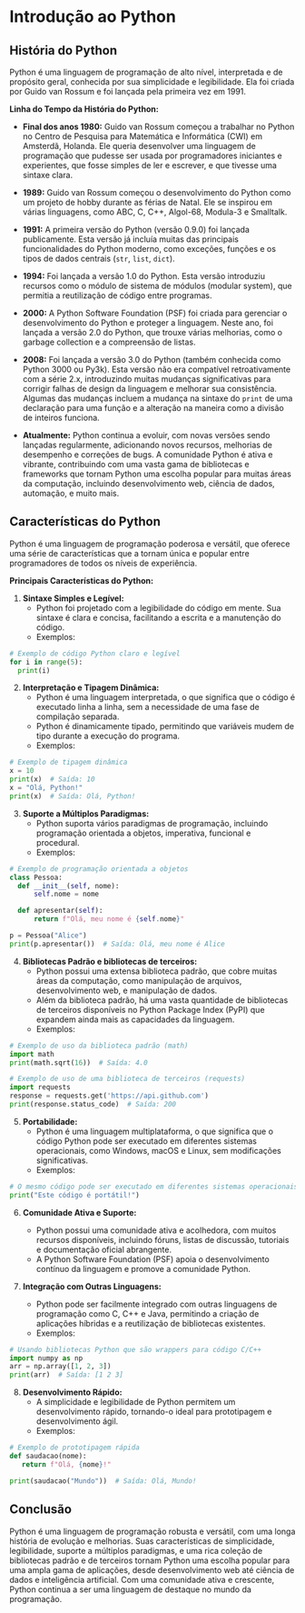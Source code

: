 # Introdução ao Python

## História do Python

Python é uma linguagem de programação de alto nível, interpretada e de propósito geral, conhecida por sua simplicidade e legibilidade. Ela foi criada por Guido van Rossum e foi lançada pela primeira vez em 1991.

**Linha do Tempo da História do Python:**

- **Final dos anos 1980:** Guido van Rossum começou a trabalhar no Python no Centro de Pesquisa para Matemática e Informática (CWI) em Amsterdã, Holanda. Ele queria desenvolver uma linguagem de programação que pudesse ser usada por programadores iniciantes e experientes, que fosse simples de ler e escrever, e que tivesse uma sintaxe clara.

- **1989:** Guido van Rossum começou o desenvolvimento do Python como um projeto de hobby durante as férias de Natal. Ele se inspirou em várias linguagens, como ABC, C, C++, Algol-68, Modula-3 e Smalltalk.

- **1991:** A primeira versão do Python (versão 0.9.0) foi lançada publicamente. Esta versão já incluía muitas das principais funcionalidades do Python moderno, como exceções, funções e os tipos de dados centrais (`str`, `list`, `dict`).

- **1994:** Foi lançada a versão 1.0 do Python. Esta versão introduziu recursos como o módulo de sistema de módulos (modular system), que permitia a reutilização de código entre programas.

- **2000:** A Python Software Foundation (PSF) foi criada para gerenciar o desenvolvimento do Python e proteger a linguagem. Neste ano, foi lançada a versão 2.0 do Python, que trouxe várias melhorias, como o garbage collection e a compreensão de listas.

- **2008:** Foi lançada a versão 3.0 do Python (também conhecida como Python 3000 ou Py3k). Esta versão não era compatível retroativamente com a série 2.x, introduzindo muitas mudanças significativas para corrigir falhas de design da linguagem e melhorar sua consistência. Algumas das mudanças incluem a mudança na sintaxe do `print` de uma declaração para uma função e a alteração na maneira como a divisão de inteiros funciona.

- **Atualmente:** Python continua a evoluir, com novas versões sendo lançadas regularmente, adicionando novos recursos, melhorias de desempenho e correções de bugs. A comunidade Python é ativa e vibrante, contribuindo com uma vasta gama de bibliotecas e frameworks que tornam Python uma escolha popular para muitas áreas da computação, incluindo desenvolvimento web, ciência de dados, automação, e muito mais.

## Características do Python

Python é uma linguagem de programação poderosa e versátil, que oferece uma série de características que a tornam única e popular entre programadores de todos os níveis de experiência.

**Principais Características do Python:**

1. **Sintaxe Simples e Legível:**
   - Python foi projetado com a legibilidade do código em mente. Sua sintaxe é clara e concisa, facilitando a escrita e a manutenção do código.
   - Exemplos:
```python
# Exemplo de código Python claro e legível
for i in range(5):
  print(i)
```

2. **Interpretação e Tipagem Dinâmica:**
   - Python é uma linguagem interpretada, o que significa que o código é executado linha a linha, sem a necessidade de uma fase de compilação separada.
   - Python é dinamicamente tipado, permitindo que variáveis mudem de tipo durante a execução do programa.
   - Exemplos:
```python
# Exemplo de tipagem dinâmica
x = 10
print(x)  # Saída: 10
x = "Olá, Python!"
print(x)  # Saída: Olá, Python!
```

3. **Suporte a Múltiplos Paradigmas:**
   - Python suporta vários paradigmas de programação, incluindo programação orientada a objetos, imperativa, funcional e procedural.
   - Exemplos:
```python
# Exemplo de programação orientada a objetos
class Pessoa:
  def __init__(self, nome):
      self.nome = nome

  def apresentar(self):
      return f"Olá, meu nome é {self.nome}"

p = Pessoa("Alice")
print(p.apresentar())  # Saída: Olá, meu nome é Alice
```

4. **Bibliotecas Padrão e bibliotecas de terceiros:**
   - Python possui uma extensa biblioteca padrão, que cobre muitas áreas da computação, como manipulação de arquivos, desenvolvimento web, e manipulação de dados.
   - Além da biblioteca padrão, há uma vasta quantidade de bibliotecas de terceiros disponíveis no Python Package Index (PyPI) que expandem ainda mais as capacidades da linguagem.
   - Exemplos:
```python
# Exemplo de uso da biblioteca padrão (math)
import math
print(math.sqrt(16))  # Saída: 4.0

# Exemplo de uso de uma biblioteca de terceiros (requests)
import requests
response = requests.get('https://api.github.com')
print(response.status_code)  # Saída: 200
```

5. **Portabilidade:**
   - Python é uma linguagem multiplataforma, o que significa que o código Python pode ser executado em diferentes sistemas operacionais, como Windows, macOS e Linux, sem modificações significativas.
   - Exemplos:
```python
# O mesmo código pode ser executado em diferentes sistemas operacionais
print("Este código é portátil!")
```

6. **Comunidade Ativa e Suporte:**
   - Python possui uma comunidade ativa e acolhedora, com muitos recursos disponíveis, incluindo fóruns, listas de discussão, tutoriais e documentação oficial abrangente.
   - A Python Software Foundation (PSF) apoia o desenvolvimento contínuo da linguagem e promove a comunidade Python.

7. **Integração com Outras Linguagens:**
   - Python pode ser facilmente integrado com outras linguagens de programação como C, C++ e Java, permitindo a criação de aplicações híbridas e a reutilização de bibliotecas existentes.
   - Exemplos:
```python
# Usando bibliotecas Python que são wrappers para código C/C++
import numpy as np
arr = np.array([1, 2, 3])
print(arr)  # Saída: [1 2 3]
```

8. **Desenvolvimento Rápido:**
   - A simplicidade e legibilidade de Python permitem um desenvolvimento rápido, tornando-o ideal para prototipagem e desenvolvimento ágil.
   - Exemplos:
```python
# Exemplo de prototipagem rápida
def saudacao(nome):
   return f"Olá, {nome}!"

print(saudacao("Mundo"))  # Saída: Olá, Mundo!
```

## Conclusão

Python é uma linguagem de programação robusta e versátil, com uma longa história de evolução e melhorias. Suas características de simplicidade, legibilidade, suporte a múltiplos paradigmas, e uma rica coleção de bibliotecas padrão e de terceiros tornam Python uma escolha popular para uma ampla gama de aplicações, desde desenvolvimento web até ciência de dados e inteligência artificial. Com uma comunidade ativa e crescente, Python continua a ser uma linguagem de destaque no mundo da programação.
